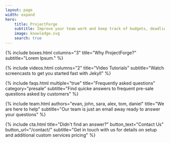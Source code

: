 ```yaml
---
layout: page
width: expand
hero:
    title: ProjectForge
    subtitle: Improve your team work and keep track of budgets, deadlines, human resources and your financial management.
    image: knowledge.svg
    search: true
---
```


{% include boxes.html columns="3" title="Why ProjectForge?" subtitle="Lorem Ipsum." %}

<!-- {% include featured.html tag="featured" title="Popular Articles" subtitle="Selected featured articles to get you started fast in Jekyll" %} -->

{% include videos.html columns="2" title="Video Tutorials" subtitle="Watch screencasts to get you started fast with Jekyll" %}

{% include faqs.html multiple="true" title="Frequently asked questions" category="presale" subtitle="Find quicke answers to frequent pre-sale questions asked by customers" %}

{% include team.html authors="evan, john, sara, alex, tom, daniel" title="We are here to help" subtitle="Our team is just an email away ready to answer your questions" %}

{% include cta.html title="Didn't find an answer?" button_text="Contact Us" button_url="/contact/" subtitle="Get in touch with us for details on setup and additional custom services pricing" %}

